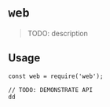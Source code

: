 # `web`

> TODO: description

## Usage

```
const web = require('web');

// TODO: DEMONSTRATE API
dd
```
